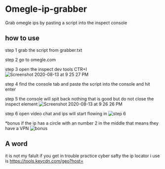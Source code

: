 # Omegle-ip-grabber
Grab omegle ips by pasting a script into the inspect console

## how to use 

step 1 
grab the script from grabber.txt

step 2 
go to omegle.com


step 3 
open the inspect dev tools CTR+I
![Screenshot 2020-08-13 at 9 25 27 PM](https://user-images.githubusercontent.com/67981768/90213785-89d7f880-ddab-11ea-9268-d39d48ffb706.png)


step 4
find the console tab and paste the script into the console and hit enter

step 5 
the console will spit back nothing that is good but do not close the inspect element 
![Screenshot 2020-08-13 at 9 26 26 PM](https://user-images.githubusercontent.com/67981768/90213836-a8d68a80-ddab-11ea-9647-42dd3789579b.png)


step 6 
open video chat and ips will start flowing in
![step 6 ](https://user-images.githubusercontent.com/67981768/90214415-3d8db800-ddad-11ea-8fc4-2ba7c9addf7b.png)


*bonus if the ip has a circle with an number 2 in the middle that means they have a VPN
![bonus](https://user-images.githubusercontent.com/67981768/90214366-1636eb00-ddad-11ea-8917-b9085a36128a.png)



## A word 
it is not my falult if you get in trouble practice cyber safty
the ip locator i use is https://tools.keycdn.com/geo?host=
